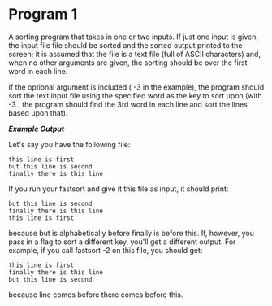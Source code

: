 # Program 1

A sorting program that takes in one or two inputs. If just one input is given, the input file file should be sorted and the sorted output printed to the screen; it is assumed that the file is a text file (full of ASCII characters) and, when no other arguments are given, the sorting should be over the first word in each line.

If the optional argument is included ( -3 in the example), the program should sort the text input file using the specified word as the key to sort upon (with -3 , the program should find the 3rd word in each line and sort the lines based upon that).

***Example Output***

Let's say you have the following file:

```
this line is first
but this line is second
finally there is this line
```

If you run your fastsort and give it this file as input, it should print:

```
but this line is second
finally there is this line
this line is first
```

because but is alphabetically before finally is before this.
If, however, you pass in a flag to sort a different key, you'll get a different output. For example, if you call fastsort -2 on this file, you should get:

```
this line is first
finally there is this line
but this line is second
```

because line comes before there comes before this.
